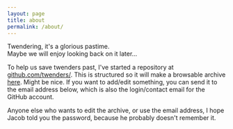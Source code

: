 ```yaml
---
layout: page
title: about
permalink: /about/
---
```


Twendering, it's a glorious pastime.  
Maybe we will enjoy looking back on it later...

To help us save twenders past, I've started a repository at [github.com/twenders/](https://github.com/twenders/twenders).  This is structured so it will make a browsable archive [here](/). Might be nice.
If you want to add/edit something, you can send it to the email address below, which is also the login/contact email for the GitHub account.  

Anyone else who wants to edit the archive, or use the email address, I hope Jacob told you the password, because he probably doesn't remember it.